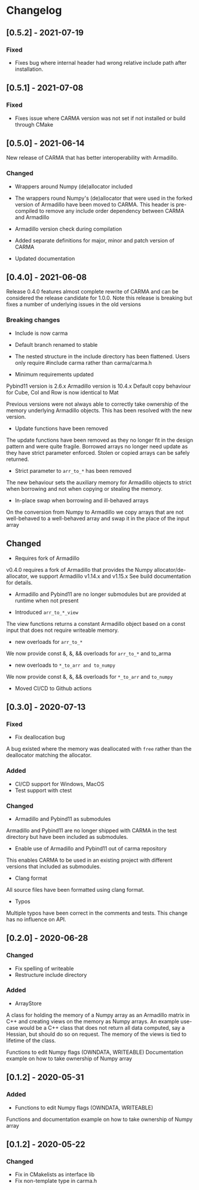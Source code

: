 # Changelog

## [0.5.2] - 2021-07-19

### Fixed

- Fixes bug where internal header had wrong relative include path after installation.

## [0.5.1] -  2021-07-08

### Fixed

- Fixes issue where CARMA version was not set if not installed or build through CMake

## [0.5.0] - 2021-06-14

New release of CARMA that has better interoperability with Armadillo.

### Changed

- Wrappers around Numpy (de)allocator included

- The wrappers round Numpy's (de)allocator that were used in the forked version of Armadillo have been moved to CARMA.
This header is pre-compiled to remove any include order dependency between CARMA and Armadillo

- Armadillo version check during compilation

- Added separate definitions for major, minor and patch version of CARMA

- Updated documentation

## [0.4.0] - 2021-06-08

Release 0.4.0 features almost complete rewrite of CARMA and can be considered the release candidate for 1.0.0.
Note this release is breaking but fixes a number of underlying issues in the old versions

### Breaking changes

- Include is now carma
- Default branch renamed to stable
- The nested structure in the include directory has been flattened. Users only require #include carma rather than carma/carma.h

- Minimum requirements updated

Pybind11 version is 2.6.x
Armadillo version is 10.4.x
Default copy behaviour for Cube, Col and Row is now identical to Mat

Previous versions were not always able to correctly take ownership of the memory underlying Armadillo objects.
This has been resolved with the new version.

- Update functions have been removed

The update functions have been removed as they no longer fit in the design pattern and were quite fragile.
Borrowed arrays no longer need update as they have strict parameter enforced. Stolen or copied arrays can be safely returned.

- Strict parameter to `arr_to_*` has been removed

The new behaviour sets the auxiliary memory for Armadillo objects to strict when borrowing and not when copying or stealing the memory.

- In-place swap when borrowing and ill-behaved arrays

On the conversion from Numpy to Armadillo we copy arrays that are not well-behaved to a well-behaved array and swap it in the place of the input array

## Changed

- Requires fork of Armadillo

v0.4.0 requires a fork of Armadillo that provides the Numpy allocator/de-allocator, we support Armadillo v1.14.x and v1.15.x
See build documentation for details.

- Armadillo and Pybind11 are no longer submodules but are provided at runtime when not present

- Introduced `arr_to_*_view`

The view functions returns a constant Armadillo object based on a const input that does not require writeable memory.

- new overloads for `arr_to_*`

We now provide const &, &, && overloads for `arr_to_*` and to_arma

- new overloads to `*_to_arr and to_numpy`

We now provide const &, &, && overloads for `*_to_arr` and `to_numpy`

- Moved CI/CD to Github actions

## [0.3.0] - 2020-07-13

### Fixed

- Fix deallocation bug

A bug existed where the memory was deallocated with `free` rather than the deallocator matching the allocator.

### Added

- CI/CD support for Windows, MacOS
- Test support with ctest

### Changed

- Armadillo and Pybind11 as submodules

Armadillo and Pybind11 are no longer shipped with CARMA in the test directory but have been included as submodules.

- Enable use of Armadillo and Pybind11 out of carma repository

This enables CARMA to be used in an existing project with different versions that included as submodules.

- Clang format

All source files have been formatted using clang format.

- Typos

Multiple typos have been correct in the comments and tests.
This change has no influence on API.

## [0.2.0] - 2020-06-28

### Changed 

- Fix spelling of writeable
- Restructure include directory

### Added

- ArrayStore

A class for holding the memory of a Numpy array as an Armadillo matrix in C++ and creating views on the memory as Numpy arrays.
An example use-case would be a C++ class that does not return all data computed, say a Hessian, but should do so on request.
The memory of the views is tied to lifetime of the class.


Functions to edit Numpy flags (OWNDATA, WRITEABLE)
Documentation example on how to take ownership of Numpy array

## [0.1.2] - 2020-05-31

### Added

- Functions to edit Numpy flags (OWNDATA, WRITEABLE)

Functions and documentation example on how to take ownership of Numpy array

## [0.1.2] - 2020-05-22

### Changed

- Fix in CMakelists as interface lib
- Fix non-template type in carma.h
